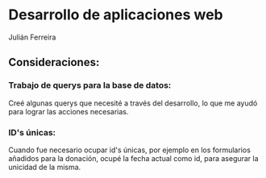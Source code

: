 # Desarrollo de aplicaciones web 
Julián Ferreira

## Consideraciones:

### Trabajo de querys para la base de datos:
Creé algunas querys que necesité a través del desarrollo, lo que me ayudó para lograr las acciones necesarias.

### ID's únicas:
Cuando fue necesario ocupar id's únicas, por ejemplo en los formularios añadidos para la donación, ocupé la fecha actual como id, para asegurar la unicidad de la misma.

